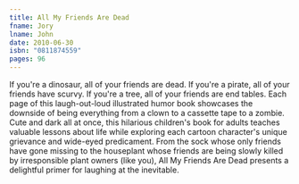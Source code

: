 ```yaml
---
title: All My Friends Are Dead
fname: Jory
lname: John
date: 2010-06-30
isbn: "0811874559"
pages: 96
---
```


If you're a dinosaur, all of your friends are dead. If you're a pirate, all of your friends have scurvy. If you're a tree, all of your friends are end tables. Each page of this laugh-out-loud illustrated humor book showcases the downside of being everything from a clown to a cassette tape to a zombie. Cute and dark all at once, this hilarious children's book for adults teaches valuable lessons about life while exploring each cartoon character's unique grievance and wide-eyed predicament. From the sock whose only friends have gone missing to the houseplant whose friends are being slowly killed by irresponsible plant owners (like you), All My Friends Are Dead presents a delightful primer for laughing at the inevitable.